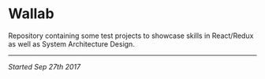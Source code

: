 # Wallab

Repository containing some test projects to showcase skills in React/Redux as well as System Architecture Design.


****
_Started Sep 27th 2017_
